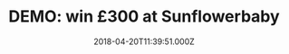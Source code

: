 ---
campaign-uuid: "c-87cf7919-6c6a-440a-a623-1d71d7ca0660"
type: "Preview"
category: "Fashion"
date: "2018-04-20T11:39:51.000Z"
end-date: "2018-10-20T11:39:51.000Z"
disable-form: false
is_promoted: false
has_entry_page: true
title: "DEMO: win £300 at Sunflowerbaby"
competition-description: "<p>In need to spice up your baby’s wardrobe? If that’s a\
  \ YES you’ve come to the right place! We’re giving away a voucher worth £300 to\
  \ spend at Sunflowerbaby! Babygrows, bodies, blankets, baby gifts and many more!\r\
  \n</p>\r\n<p>Don’t miss out on this amazing opportunity and get the perfect outfit\
  \ for cosying up with your baby at Sunflowerbaby!</p>"
hero-header: "DEMO: win £300 at Sunflowerbaby"
terms-confirmation: "N/A"
banner-img: "https://assets.expresslyapp.com/asset-662571ac-57bb-4098-b9ce-3d487e64be81.jpg"
logo-left-href: "http://sunflowerbaby.uk/"
logo-left-image: "https://assets.expresslyapp.com/9b502e6a-ee8f-441c-add2-31e544fe837a-thumb.png"
logo-left-title: "Sunflower Baby"
bg-image-hero: "https://assets.expresslyapp.com/asset-eb09f5fc-d7ca-49f2-a27d-9212f3a77076.png"
bg-image-first: "https://assets.expresslyapp.com/asset-d498684b-dc6b-40f7-94a5-9827a654114d.jpg"
bg-image-second: "https://assets.expresslyapp.com/asset-274e6a1a-ecb8-462c-9193-cca63cf1a6cd.jpg"
section1-content: "<p>At Sunflowerbaby, they believe that simplicity, quality, and\
  \ integrity are the key to comfort, that’s why they love making clothes that let’\
  s kids be kid!</p>\r\n<p>Featuring stunning and high quality fabrics there is quite\
  \ a selection to choose from! Knitwear, accesories, swimmwear, t-shirts… all to\
  \ make your baby stand out!</p>"
section2-content: "<p>Their new collection includes clothes for both special occasions\
  \ and for cosy nights! Get your baby that playful toy or those shoes that she deserves!\
  \ They’re offering one lucky winner the chance to win £300 to spend at their entire\
  \ collection!</p> \r\n<p>Treat your baby to something nice. With Sunflowerbaby,\
  \ you can.</p>"
entry-title: "DEMO: win £300 at Sunflowerbaby"
entry-content: "<p>Sleepwear, swimwear, accesories...treat your baby to something\
  \ nice with the chance to win a voucher worth £300 at Sunflowerbaby!</p> <p> Enter\
  \ the draw to win by completing the form below before 23.59pm on 20/10/2018.</p>"
has-winner: false
prize-description: "(demo) £300 to spend at Sunflowerbaby"
---